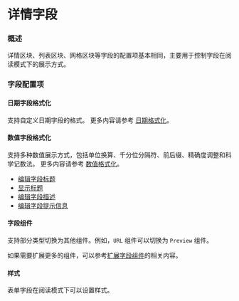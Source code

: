 # 详情字段

### 概述

详情区块、列表区块、网格区块等字段的配置项基本相同，主要用于控制字段在阅读模式下的展示方式。

### 字段配置项

#### 日期字段格式化
支持自定义日期字段的格式。
更多内容请参考 [日期格式化](../specific/date-picker.md)。

#### 数值字段格式化
支持多种数值展示方式，包括单位换算、千分位分隔符、前后缀、精确度调整和科学记数法。
更多内容请参考 [数值格式化](../field-settings/number-format.md)。

- [编辑字段标题](../field-settings/edit-title.md)
- [显示标题](../field-settings/display-title.md)
- [编辑字段描述](../field-settings/edit-description.md)
- [编辑字段提示信息](../field-settings/edit-tooltip.md)

#### 字段组件
支持部分类型切换为其他组件。例如，`URL` 组件可以切换为 `Preview` 组件。

<!-- TODO: 添加链接 -->
如果需要扩展更多的组件，可以参考[扩展字段组件]()的相关内容。


#### 样式
表单字段在阅读模式下可以设置样式。